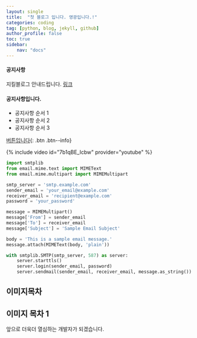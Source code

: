 ```yaml
---
layout: single
title:  "첫 블로그 입니다. 영광입니다.!"
categories: coding
tag: [python, blog, jekyll, github]
author_profile: false
toc: true
sidebar:
    nav: "docs"
---
```


<div class="notice--danger">
    <h4>공지사항</h4>
    <p>지킬블로그 안내드립니다. <a href="https://mmistakes.github.io/minimal-mistakes/docs/installation/#google_vignette">링크</a></p>
</div>

<div class="notice--success">
    <h4>공지사항입니다.</h4>
    <ul>
        <li>공지사항 순서 1</li>
        <li>공지사항 순서 2</li>
        <li>공지사항 순서 3</li>
    </ul>
</div>

[버튼입니다](https://google.com){: .btn .btn--info}

{% include video id="7b1qBE_Icbw" provider="youtube" %}

```python
import smtplib
from email.mime.text import MIMEText
from email.mime.multipart import MIMEMultipart

smtp_server = 'smtp.example.com'
sender_email = 'your_email@example.com'
receiver_email = 'recipient@example.com'
password = 'your_password'

message = MIMEMultipart()
message['From'] = sender_email
message['To'] = receiver_email
message['Subject'] = 'Sample Email Subject'

body = 'This is a sample email message.'
message.attach(MIMEText(body, 'plain'))

with smtplib.SMTP(smtp_server, 587) as server:
    server.starttls()
    server.login(sender_email, password)
    server.sendmail(sender_email, receiver_email, message.as_string())


```
## 이미지목차



## 이미지 목차 1




앞으로 더욱더 열심하는 개발자가 되겠습니다.
